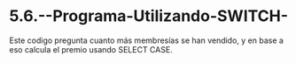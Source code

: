 # 5.6.--Programa-Utilizando-SWITCH-
Este codigo pregunta cuanto más membresías se han vendido, y en base a eso calcula el premio usando SELECT CASE.
